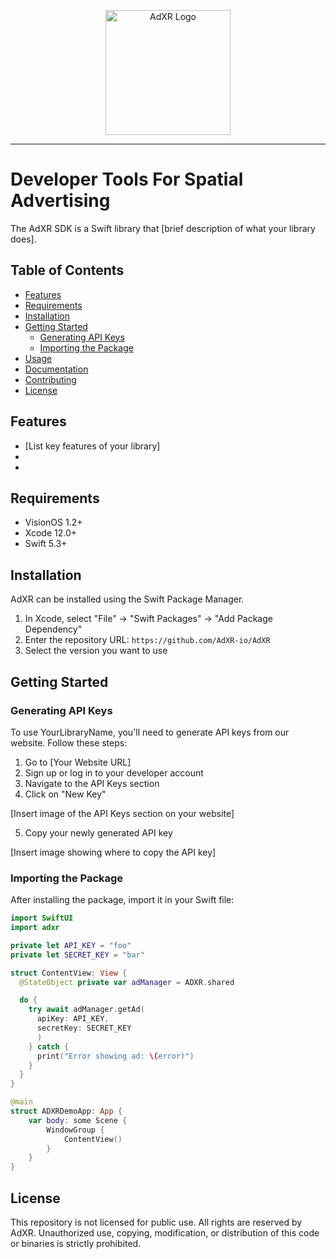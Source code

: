 <p align="center">
  <img alt="AdXR Logo" src="https://adxrblob1.blob.core.windows.net/container1/logo.png?sp=r&st=2024-08-15T21:46:38Z&se=2034-08-16T05:46:38Z&spr=https&sv=2022-11-02&sr=b&sig=UqydagO%2BwM9g4ARRBYImw767JFFAAgj1jK5dhO64ujo%3D" width="200">
</p>


-----------------

# Developer Tools For Spatial Advertising

The AdXR SDK is a Swift library that [brief description of what your library does].

## Table of Contents
- [Features](#features)
- [Requirements](#requirements)
- [Installation](#installation)
- [Getting Started](#getting-started)
  - [Generating API Keys](#generating-api-keys)
  - [Importing the Package](#importing-the-package)
- [Usage](#usage)
- [Documentation](#documentation)
- [Contributing](#contributing)
- [License](#license)

## Features

- [List key features of your library]
- 
- 

## Requirements

- VisionOS 1.2+
- Xcode 12.0+
- Swift 5.3+

## Installation

AdXR can be installed using the Swift Package Manager.

1. In Xcode, select "File" → "Swift Packages" → "Add Package Dependency"
2. Enter the repository URL: `https://github.com/AdXR-io/AdXR`
3. Select the version you want to use

## Getting Started

### Generating API Keys

To use YourLibraryName, you'll need to generate API keys from our website. Follow these steps:

1. Go to [Your Website URL]
2. Sign up or log in to your developer account
3. Navigate to the API Keys section
4. Click on "New Key"

[Insert image of the API Keys section on your website]

5. Copy your newly generated API key

[Insert image showing where to copy the API key]

### Importing the Package

After installing the package, import it in your Swift file:

```swift
import SwiftUI
import adxr

private let API_KEY = "foo"
private let SECRET_KEY = "bar"

struct ContentView: View {
  @StateObject private var adManager = ADXR.shared

  do {
    try await adManager.getAd(
      apiKey: API_KEY,
      secretKey: SECRET_KEY
      )
    } catch {
      print("Error showing ad: \(error)")
    }
  }
}

@main
struct ADXRDemoApp: App {
    var body: some Scene {
        WindowGroup {
            ContentView()
        }
    }
}

```

## License

This repository is not licensed for public use. All rights are reserved by AdXR. Unauthorized use, copying, modification, or distribution of this code or binaries is strictly prohibited.
